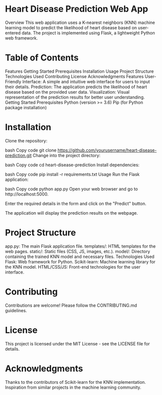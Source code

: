 # Heart Disease Prediction Web App
Overview
This web application uses a K-nearest neighbors (KNN) machine learning model to predict the likelihood of heart disease based on user-entered data. The project is implemented using Flask, a lightweight Python web framework.

# Table of Contents
Features
Getting Started
Prerequisites
Installation
Usage
Project Structure
Technologies Used
Contributing
License
Acknowledgments
Features
User-Friendly Interface: A simple and intuitive web interface for users to input their details.
Prediction: The application predicts the likelihood of heart disease based on the provided user data.
Visualization: Visual representation of the prediction results for better user understanding.
Getting Started
Prerequisites
Python (version >= 3.6)
Pip (for Python package installation)
# Installation
Clone the repository:

bash
Copy code
git clone https://github.com/yourusername/heart-disease-prediction.git
Change into the project directory:

bash
Copy code
cd heart-disease-prediction
Install dependencies:

bash
Copy code
pip install -r requirements.txt
Usage
Run the Flask application:

bash
Copy code
python app.py
Open your web browser and go to http://localhost:5000.

Enter the required details in the form and click on the "Predict" button.

The application will display the prediction results on the webpage.

# Project Structure
app.py: The main Flask application file.
templates/: HTML templates for the web pages.
static/: Static files (CSS, JS, images, etc.).
model/: Directory containing the trained KNN model and necessary files.
Technologies Used
Flask: Web framework for Python.
Scikit-learn: Machine learning library for the KNN model.
HTML/CSS/JS: Front-end technologies for the user interface.

# Contributing
Contributions are welcome! Please follow the CONTRIBUTING.md guidelines.

# License
This project is licensed under the MIT License - see the LICENSE file for details.

# Acknowledgments
Thanks to the contributors of Scikit-learn for the KNN implementation.
Inspiration from similar projects in the machine learning community.
